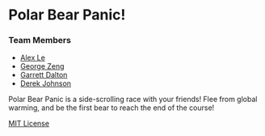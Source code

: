 Polar Bear Panic!
================
### Team Members
- [Alex Le](https://github.com/alextle0125)
- [George Zeng](https://github.com/georgexzeng)
- [Garrett Dalton](https://github.com/garrettdalton)
- [Derek Johnson](https://github.com/CothOmega)

Polar Bear Panic is a side-scrolling race with your friends!
Flee from global warming, and be the first bear to reach the end of the course!

[MIT License](http://opensource.org/licenses/MIT)
